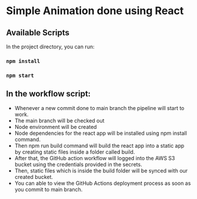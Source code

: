 # Simple Animation done using React


## Available Scripts

In the project directory, you can run:

### `npm install`

### `npm start`

## In the workflow script:

* Whenever a new commit done to main branch the pipeline will start to work.
* The main branch will be checked out
* Node environment will be created
* Node dependencies for the react app will be installed using npm install command.
* Then npm run build command will build the react app into a static app by creating static files inside a folder called build.
* After that, the GitHub action workflow will logged into the AWS S3 bucket using the credentials provided in the secrets.
* Then, static files which is inside the build folder will be synced with our created bucket.
* You can able to view the GitHub Actions deployment process as soon as you commit to main branch.